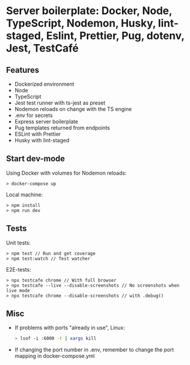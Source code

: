 # Server boilerplate: Docker, Node, TypeScript, Nodemon, Husky, lint-staged, Eslint, Prettier, Pug, dotenv, Jest, TestCafé

## Features

- Dockerized environment
- Node
- TypeScript
- Jest test runner with ts-jest as preset
- Nodemon reloads on change with the TS engine
- .env for secrets
- Express server boilerplate
- Pug templates returned from endpoints
- ESLint with Prettier
- Husky with lint-staged

## Start dev-mode

Using Docker with volumes for Nodemon reloads:

```nodejs
> docker-compose up
```

Local machine:

```nodejs
> npm install
> npm run dev
```

## Tests

Unit tests:

```nodejs
> npm test // Run and get coverage
> npm test:watch // Test watcher
```

E2E-tests:

```nodejs
> npx testcafe chrome // With full browser
> npx testcafe --live --disable-screenshots // No screenshots when live mode
> npx testcafe chrome --disable-screenshots // with .debug()
```

## Misc

- If problems with ports "already in use", Linux:

    ```bash
    > lsof -i :6000 -t | xargs kill
    ```

- If changing the port number in .env, remember to change the port mapping in docker-compose.yml
